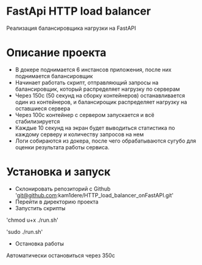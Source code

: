 # FastApi HTTP load balancer
Реализация балансировщика нагрузки на FastAPI


# Описание проекта
- В докере поднимается 6 инстансов приложения, после них поднимается балансировщик
- Начинает работать скрипт, отправляющий запросы на балансировщик, который распределяет нагрузку по серверам
- Через 150с (50 секунд на сборку контейнеров) останавливается один из контейнеров, и балансирощик распределяет нагрузку на оставшиеся сервера
- Через 100с контейнер с сервером запускается и всё стабилизируется
- Каждые 10 секунд на экран будет выводиться статистика по каждому серверу и количеству запросов на нем
- Логи собираются из докера, после чего обрабатываются сугубо для оценки результата работы сервиса. 


# Установка и запуск
+ Склонировать репозиторий с Github
'git@github.com:kam1dere/HTTP_load_balancer_onFastAPI.git'
+ Перейти в директорию проекта
+ Запустить скрипты

'chmod u+x ./run.sh'

'sudo ./run.sh'

+ Остановка работы

Автоматически остановиться через 350с
